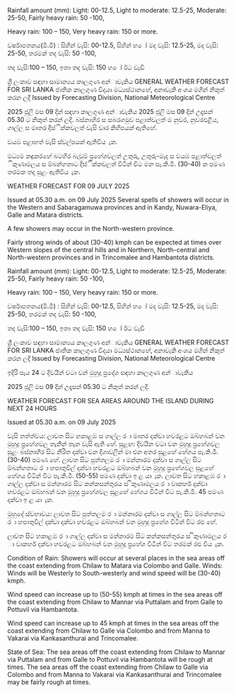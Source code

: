 Rainfall amount (mm): Light: 00-12.5, Light to moderate: 12.5-25, Moderate: 25-50, Fairly heavy rain: 50 -100,

Heavy rain: 100 – 150, Very heavy rain: 150 or more.

වර්ෂාපතනය(මි.මී) : සිහින් වැසි: 00-12.5, සිහින් හ ෝ මද වැසි: 12.5-25, මද වැසි: 25-50, තරමක් තද වැසි: 50 -100,

තද වැසි:100 – 150, ඉතා තද වැසි: 150 හ ෝ ඊට වැඩි

ශ්‍රී ලංකාව සඳහා සාමාන්‍යය කාලගුණ අන්‍ාවැකිය GENERAL WEATHER FORECAST FOR SRI LANKA ජාතික කාලගුණ විදයා මධ්‍යස්ථානහේ, අනාවැකි අංශය මගින් නිකුත් කරන ලදි Issued by Forecasting Division, National Meteorological Centre

2025 ජූලි මස 09 දින්‍ සඳහා කාලගුණ අන්‍ාවැකිය 2025 ජූලි මස 09 දින්‍ උදෑසන්‍ 05.30 ට නිකුත් කරන්‍ ලදි. බස්නාහිර ස සබරගමුව පළාත්වලත් ම නුවර, නුවරඑළිය, ගාල්ල ස මාතර දිස්ික්කවලත් වැසි වාර කිහිපයක් ඇතිහේ.

වයඹ පළාහත් වැසි ස්වල්පයක් ඇතිවිය ැක.

මධ්‍යම කඳුකරහේ බටහිර බැවුම් ප්‍රහේශවලත් උතුරු, උතුරු-මැද ස වයඹ පළාත්වලත් ිකුණාමලය ස ම්බන්හතාට දිස්ික්කවලත් විටින් විට මන පැ.කි.මී. (30-40) ක පමණ තරමක තද සුළං ඇතිවිය ැක.

WEATHER FORECAST FOR 09 JULY 2025

Issued at 05.30 a.m. on 09 July 2025 Several spells of showers will occur in the Western and Sabaragamuwa provinces and in Kandy, Nuwara-Eliya, Galle and Matara districts.

A few showers may occur in the North-western province.

Fairly strong winds of about (30-40) kmph can be expected at times over Western slopes of the central hills and in Northern, North-central and North-western provinces and in Trincomalee and Hambantota districts.

Rainfall amount (mm): Light: 00-12.5, Light to moderate: 12.5-25, Moderate: 25-50, Fairly heavy rain: 50 -100,

Heavy rain: 100 – 150, Very heavy rain: 150 or more.

වර්ෂාපතනය(මි.මී) : සිහින් වැසි: 00-12.5, සිහින් හ ෝ මද වැසි: 12.5-25, මද වැසි: 25-50, තරමක් තද වැසි: 50 -100,

තද වැසි:100 – 150, ඉතා තද වැසි: 150 හ ෝ ඊට වැඩි

ශ්‍රී ලංකාව සඳහා සාමාන්‍යය කාලගුණ අන්‍ාවැකිය GENERAL WEATHER FORECAST FOR SRI LANKA ජාතික කාලගුණ විදයා මධ්‍යස්ථානහේ, අනාවැකි අංශය මගින් නිකුත් කරන ලදි Issued by Forecasting Division, National Meteorological Centre

ඉදිරි පැය 24 ට දිවයින්‍ වටා වන්‍ මුහුදු ප්‍රදේශ සඳහා කාලගුණ අන්‍ාවැකිය

2025 ජූලි මස 09 දින්‍ උදෑසන්‍ 05.30 ට නිකුත් කරන්‍ ලදි.

WEATHER FORECAST FOR SEA AREAS AROUND THE ISLAND DURING NEXT 24 HOURS

Issued at 05.30 a.m. on 09 July 2025

වැසි තත්ත්වය: ලාවත සිට හකාළඹ ස ගාල්ල ර ා මාතර දක්වා හවරළට ඔබ්හබන් වන මුහුදු ප්‍රහේශවල තැනින් තැන වැසි ඇති හේ. සුළඟ: දිවයින වටා වන මුහුදු ප්‍රහේශවල සුළං බස්නාහිර සිට නිරිත දක්වා වන දිශාවලින් මා එන අතර සුළහේ හේගය පැ.කි.මී. (30-40) පමණ හේ. ලාවත සිට පුත්තලම ර ා මන්නාරම දක්වා ස ගාල්ල සිට ම්බන්හතාට ර ා හපාතුවිල් දක්වා හවරළට ඔබ්හබන් වන මුහුදු ප්‍රහේශවල සුළහේ හේගය විටින් විට පැ.කි.මී. (50-55) පමණ දක්වා ඉ ළ යා ැක. ලාවත සිට හකාළඹ ර ා ගාල්ල දක්වා ස මන්නාරම සිට කන්කසන්තුරය ස ිකුණාමලය ර ා වාකහර් දක්වා හවරළට ඔබ්හබන් වන මුහුදු ප්‍රහේශවල සුළහේ හේගය විටින් විට පැ.කි.මී. 45 පමණ දක්වා ඉ ළ යා ැක.

මුහුදේ ස්වභාවය: ලාවත සිට පුත්තලම ර ා මන්නාරම දක්වා ස ගාල්ල සිට ම්බන්හතාට ර ා හපාතුවිල් දක්වා දක්වා හවරළට ඔබ්හබන් වන මුහුදු ප්‍රහේශ විටින් විට රළු හේ.

ලාවත සිට හකාළඹ ර ා ගාල්ල දක්වා ස මන්නාරම සිට කන්කසන්තුරය ස ිකුණාමලය ර ා වාකහර් දක්වා හවරළට ඔබ්හබන් වන මුහුදු ප්‍රහේශ විටින් විට තරමක් රළු විය ැක.

Condition of Rain: Showers will occur at several places in the sea areas off the coast extending from Chilaw to Matara via Colombo and Galle. Winds: Winds will be Westerly to South-westerly and wind speed will be (30-40) kmph.

Wind speed can increase up to (50-55) kmph at times in the sea areas off the coast extending from Chilaw to Mannar via Puttalam and from Galle to Pottuvil via Hambantota.

Wind speed can increase up to 45 kmph at times in the sea areas off the coast extending from Chilaw to Galle via Colombo and from Manna to Vakarai via Kankasanthurai and Trincomalee.

State of Sea: The sea areas off the coast extending from Chilaw to Mannar via Puttalam and from Galle to Pottuvil via Hambantota will be rough at times. The sea areas off the coast extending from Chilaw to Galle via Colombo and from Manna to Vakarai via Kankasanthurai and Trincomalee may be fairly rough at times.